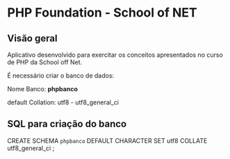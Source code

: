 PHP Foundation - School of NET
==============================

Visão geral
-----------

Aplicativo desenvolvido para exercitar os conceitos apresentados no curso de PHP da School off Net.


É necessário criar o banco de dados:

Nome Banco: **phpbanco**

default Collation: utf8 - utf8_general_ci


SQL para criação do banco
-------------------------

CREATE SCHEMA `phpbanco` DEFAULT CHARACTER SET utf8 COLLATE utf8_general_ci ;





